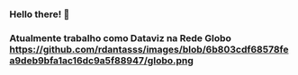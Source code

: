 ### Hello there! 👋

### Atualmente trabalho como Dataviz na Rede Globo <https://github.com/rdantasss/images/blob/6b803cdf68578fea9deb9bfa1ac16dc9a5f88947/globo.png>

<!--
**rdantasss/rdantasss** is a ✨ _special_ ✨ repository because its `README.md` (this file) appears on your GitHub profile.

Here are some ideas to get you started:

- 🔭 I’m currently working on ...
- 🌱 I’m currently learning ...
- 👯 I’m looking to collaborate on ...
- 🤔 I’m looking for help with ...
- 💬 Ask me about ...
- 📫 How to reach me: ...
- 😄 Pronouns: ...
- ⚡ Fun fact: ...
-->

